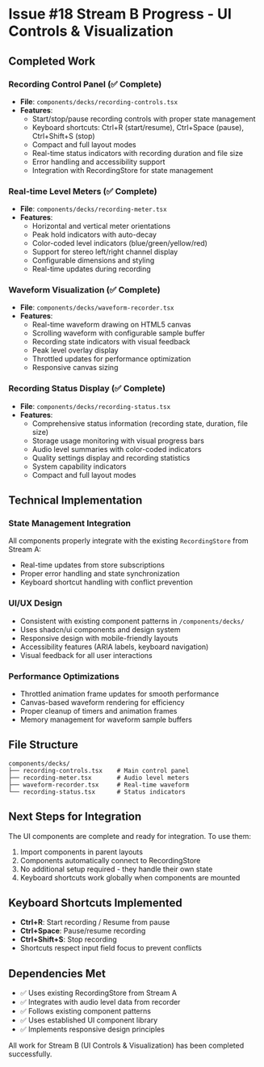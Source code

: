 # Issue #18 Stream B Progress - UI Controls & Visualization

## Completed Work

### Recording Control Panel (✅ Complete)
- **File**: `components/decks/recording-controls.tsx`
- **Features**:
  - Start/stop/pause recording controls with proper state management
  - Keyboard shortcuts: Ctrl+R (start/resume), Ctrl+Space (pause), Ctrl+Shift+S (stop)
  - Compact and full layout modes
  - Real-time status indicators with recording duration and file size
  - Error handling and accessibility support
  - Integration with RecordingStore for state management

### Real-time Level Meters (✅ Complete)
- **File**: `components/decks/recording-meter.tsx`
- **Features**:
  - Horizontal and vertical meter orientations
  - Peak hold indicators with auto-decay
  - Color-coded level indicators (blue/green/yellow/red)
  - Support for stereo left/right channel display
  - Configurable dimensions and styling
  - Real-time updates during recording

### Waveform Visualization (✅ Complete)
- **File**: `components/decks/waveform-recorder.tsx`
- **Features**:
  - Real-time waveform drawing on HTML5 canvas
  - Scrolling waveform with configurable sample buffer
  - Recording state indicators with visual feedback
  - Peak level overlay display
  - Throttled updates for performance optimization
  - Responsive canvas sizing

### Recording Status Display (✅ Complete)
- **File**: `components/decks/recording-status.tsx`
- **Features**:
  - Comprehensive status information (recording state, duration, file size)
  - Storage usage monitoring with visual progress bars
  - Audio level summaries with color-coded indicators
  - Quality settings display and recording statistics
  - System capability indicators
  - Compact and full layout modes

## Technical Implementation

### State Management Integration
All components properly integrate with the existing `RecordingStore` from Stream A:
- Real-time updates from store subscriptions
- Proper error handling and state synchronization
- Keyboard shortcut handling with conflict prevention

### UI/UX Design
- Consistent with existing component patterns in `/components/decks/`
- Uses shadcn/ui components and design system
- Responsive design with mobile-friendly layouts
- Accessibility features (ARIA labels, keyboard navigation)
- Visual feedback for all user interactions

### Performance Optimizations
- Throttled animation frame updates for smooth performance
- Canvas-based waveform rendering for efficiency
- Proper cleanup of timers and animation frames
- Memory management for waveform sample buffers

## File Structure
```
components/decks/
├── recording-controls.tsx    # Main control panel
├── recording-meter.tsx       # Audio level meters
├── waveform-recorder.tsx     # Real-time waveform
└── recording-status.tsx      # Status indicators
```

## Next Steps for Integration
The UI components are complete and ready for integration. To use them:

1. Import components in parent layouts
2. Components automatically connect to RecordingStore
3. No additional setup required - they handle their own state
4. Keyboard shortcuts work globally when components are mounted

## Keyboard Shortcuts Implemented
- **Ctrl+R**: Start recording / Resume from pause
- **Ctrl+Space**: Pause/resume recording
- **Ctrl+Shift+S**: Stop recording
- Shortcuts respect input field focus to prevent conflicts

## Dependencies Met
- ✅ Uses existing RecordingStore from Stream A
- ✅ Integrates with audio level data from recorder
- ✅ Follows existing component patterns
- ✅ Uses established UI component library
- ✅ Implements responsive design principles

All work for Stream B (UI Controls & Visualization) has been completed successfully.